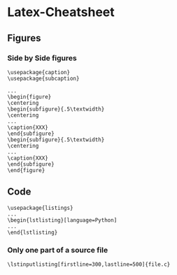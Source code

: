 # Latex-Cheatsheet


## Figures

### Side by Side figures

```
\usepackage{caption}
\usepackage{subcaption}

...
\begin{figure}
\centering
\begin{subfigure}{.5\textwidth}
\centering
...
\caption{XXX}
\end{subfigure}
\begin{subfigure}{.5\textwidth}
\centering
...
\caption{XXX}
\end{subfigure}
\end{figure}
```

## Code

```
\usepackage{listings}
...
\begin{lstlisting}[language=Python]
...
\end{lstlisting}
```

### Only one part of a source file

```
\lstinputlisting[firstline=300,lastline=500]{file.c}
```
